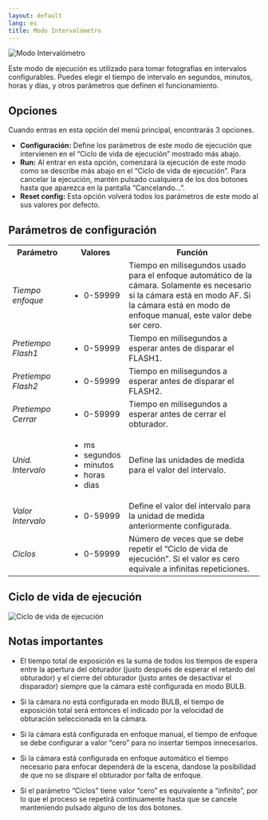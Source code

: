 ```yaml
---
layout: default
lang: es
title: Modo Intervalómetro
---
```


![](../../../../assets/images/es-lcd-interval-mode-menu.jpg "Modo Intervalómetro")

Este modo de ejecución es utilizado para tomar fotografías en intervalos configurables. Puedes elegir el tiempo de intervalo en segundos, minutos, horas y días, y otros parámetros que definen el funcionamiento.

## Opciones

Cuando entras en esta opción del menú principal, encontrarás 3 opciones.

-   **Configuración:** Define los parámetros de este modo de ejecución que intervienen en el “Ciclo de vida de ejecución” mostrado más abajo.
-   **Run:** Al entrar en esta opción, comenzará la ejecución de este modo como se describe más abajo en el “Ciclo de vida de ejecución”. Para cancelar la ejecución, mantén pulsado cualquiera de los dos botones hasta que aparezca en la pantalla “Cancelando…”.
-   **Reset config:** Esta opción volverá todos los parámetros de este modo al sus valores por defecto.

## Parámetros de configuración

<table>
<tbody>
<tr>
<th style="width: 100px;"><strong>Parámetro</strong></th>
<th style="width: 100px;"><strong>Valores</strong></th>
<th><strong>Función</strong></th>
</tr>
<tr>
<td><em>Tiempo enfoque</em></td>
<td>
<ul>
<li>0-59999</li>
</ul>
</td>
<td>Tiempo en milisegundos usado para el enfoque automático de la cámara. Solamente es necesario si la cámara está en modo AF. Si la cámara está en modo de enfoque manual, este valor debe ser cero.</td>
</tr>
<tr>
<td><em>Pretiempo Flash1</em></td>
<td>
<ul>
<li>0-59999</li>
</ul>
</td>
<td>Tiempo en milisegundos a esperar antes de disparar el FLASH1.</td>
</tr>
<tr>
<td><em>Pretiempo Flash2</em></td>
<td>
<ul>
<li>0-59999</li>
</ul>
</td>
<td>Tiempo en milisegundos a esperar antes de disparar el FLASH2.</td>
</tr>
<tr>
<td><em>Pretiempo Cerrar</em></td>
<td>
<ul>
<li>0-59999</li>
</ul>
</td>
<td>Tiempo en milisegundos a esperar antes de cerrar el obturador.</td>
</tr>
<tr>
<td><em>Unid. Intervalo</em></td>
<td>
<ul>
<li>ms</li>
<li>segundos</li>
<li>minutos</li>
<li>horas</li>
<li>dias</li>
</ul>
</td>
<td>Define las unidades de medida para el valor del intervalo.</td>
</tr>
<tr>
<td><em>Valor Intervalo</em></td>
<td>
<ul>
<li>0-59999</li>
</ul>
</td>
<td>Define el valor del intervalo para la unidad de medida anteriormente configurada.</td>
</tr>
<tr>
<td><em>Ciclos</em></td>
<td>
<ul>
<li>0-59999</li>
</ul>
</td>
<td>Número de veces que se debe repetir el &#8220;Ciclo de vida de ejecución&#8221;. Si el valor es cero equivale a infinitas repeticiones.</td>
</tr>
</tbody>
</table>

## Ciclo de vida de ejecución

![](../../../../assets/images/es-intervalometer-lifecycle.jpg "Ciclo de vida de ejecución")

## Notas importantes

-   El tiempo total de exposición es la suma de todos los tiempos de espera entre la apertura del obturador (justo después de esperar el retardo del obturador) y el cierre del obturador (justo antes de desactivar el disparador) siempre que la cámara esté configurada en modo BULB.

-   Si la cámara no está configurada en modo BULB, el tiempo de exposición total será entonces el indicado por la velocidad de obturación seleccionada en la cámara.

-   Si la cámara está configurada en enfoque manual, el tiempo de enfoque se debe configurar a valor “cero” para no insertar tiempos innecesarios.

-   Si la cámara está configurada en enfoque automático el tiempo necesario para enfocar dependerá de la escena, dandose la posibilidad de que no se dispare el obturador por falta de enfoque.

-   Si el parámetro “Ciclos” tiene valor “cero” es equivalente a “infinito”, por lo que el proceso se repetirá continuamente hasta que se cancele manteniendo pulsado alguno de los dos botones.
